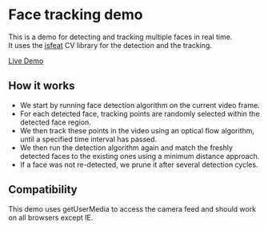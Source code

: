 # Face tracking demo
This is a demo for detecting and tracking multiple faces in real time.  
It uses the [jsfeat](https://inspirit.github.io/jsfeat/) CV library for the detection and the tracking.


[Live Demo](https://giladaya.github.io/facetrack/)


## How it works
- We start by running face detection algorithm on the current video frame.
- For each detected face, tracking points are randomly selected within the detected face region.
- We then track these points in the video using an optical flow algorithm, until a specified time interval has passed.  
- We then run the detection algorithm again and match the freshly detected faces to the existing ones using a minimum distance approach.  
- If a face was not re-detected, we prune it after several detection cycles.

## Compatibility
This demo uses getUserMedia to access the camera feed and should work on all browsers except IE.  